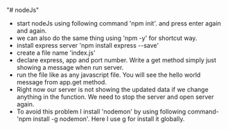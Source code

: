 "# nodeJs" 

* start nodeJs using following command 'npm init'. and press enter again and again. 
* we can also do the same thing using 'npm -y' for shortcut way. 
* install express server 'npm install express --save'
* create a file name 'index.js'
* declare express, app and port number. Write a get method simply just showing a message when run server.
* run the file like as any javascript file. You will see the hello world message from app.get method.
* Right now our server is not showing the updated data if we change anything in the function. We need to stop the server and open server again.
* To avoid this problem I install 'nodemon' by using following command- 'npm install -g nodemon'. Here I use g for install it globally.